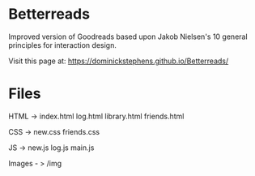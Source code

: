 # Betterreads

Improved version of Goodreads based upon Jakob Nielsen's 10 general principles for interaction design. 

Visit this page at: https://dominickstephens.github.io/Betterreads/

# Files
HTML -> index.html
        log.html
        library.html
        friends.html
       
CSS ->  new.css
        friends.css
        
JS ->   new.js
        log.js
        main.js
  
Images - > /img
